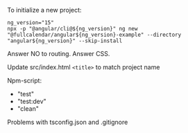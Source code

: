 
To initialize a new project:

```
ng_version="15"
npx -p "@angular/cli@${ng_version}" ng new "@fullcalendar/angular${ng_version}-example" --directory "angular${ng_version}" --skip-install
```

Answer NO to routing. Answer CSS.

Update src/index.html `<title>` to match project name

Npm-script:
- "test"
- "test:dev"
- "clean"

Problems with tsconfig.json and .gitignore
